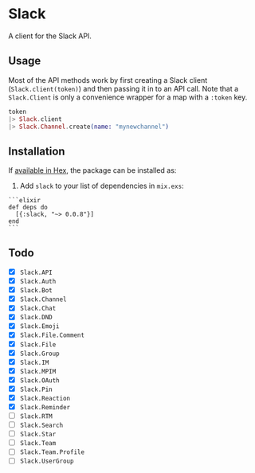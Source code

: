 # Slack

A client for the Slack API.

## Usage

Most of the API methods work by first creating a Slack client
(`Slack.client(token)`) and then passing it in to an API call. Note that a
`Slack.Client` is only a convenience wrapper for a map with a `:token` key.

```elixir
token
|> Slack.client
|> Slack.Channel.create(name: "mynewchannel")
```

## Installation

If [available in Hex](https://hex.pm/docs/publish), the package can be installed as:

  1. Add `slack` to your list of dependencies in `mix.exs`:

    ```elixir
    def deps do
      [{:slack, "~> 0.0.8"}]
    end
    ```

## Todo

- [x] `Slack.API`
- [x] `Slack.Auth`
- [x] `Slack.Bot`
- [x] `Slack.Channel`
- [x] `Slack.Chat`
- [x] `Slack.DND`
- [x] `Slack.Emoji`
- [x] `Slack.File.Comment`
- [x] `Slack.File`
- [x] `Slack.Group`
- [x] `Slack.IM`
- [x] `Slack.MPIM`
- [x] `Slack.OAuth`
- [x] `Slack.Pin`
- [x] `Slack.Reaction`
- [x] `Slack.Reminder`
- [ ] `Slack.RTM`
- [ ] `Slack.Search`
- [ ] `Slack.Star`
- [ ] `Slack.Team`
- [ ] `Slack.Team.Profile`
- [ ] `Slack.UserGroup`
